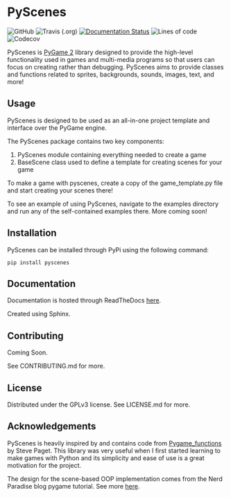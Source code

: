 # PyScenes

![GitHub](https://img.shields.io/github/license/treygilliland/PyScenes)
![Travis (.org)](https://img.shields.io/travis/treygilliland/pyscenes)
[![Documentation Status](https://readthedocs.org/projects/pyscenes/badge/?version=latest)](https://pyscenes.readthedocs.io/?badge=latest)
![Lines of code](https://img.shields.io/tokei/lines/github/treygilliland/pyscenes)
![Codecov](https://img.shields.io/codecov/c/gh/treygilliland/pyscenes?color=pink)

PyScenes is [PyGame 2](https://www.pygame.org/wiki/about) library designed to provide the high-level functionality used in games and multi-media programs so that users can focus on creating rather than debugging. PyScenes aims to provide classes and functions related to sprites, backgrounds, sounds, images, text, and more!

## Usage

PyScenes is designed to be used as an all-in-one project template and interface over the PyGame engine.

The PyScenes package contains two key components:

1. PyScenes module containing everything needed to create a game
2. BaseScene class used to define a template for creating scenes for your game

To make a game with pyscenes, create a copy of the game_template.py file and start creating your scenes there!

To see an example of using PyScenes, navigate to the examples directory
and run any of the self-contained examples there. More coming soon!

## Installation

PyScenes can be installed through PyPi using the following command:

```
pip install pyscenes
```

## Documentation

Documentation is hosted through ReadTheDocs [here](https://pyscenes.readthedocs.io/).

Created using Sphinx.

## Contributing

Coming Soon.

See CONTRIBUTING.md for more.

## License

Distributed under the GPLv3 license. See LICENSE.md for more.

## Acknowledgements

PyScenes is heavily inspired by and contains code from
[Pygame_functions](https://github.com/StevePaget/Pygame_Functions) by Steve Paget.
This library was very useful when I first started learning to make games with Python and
its simplicity and ease of use is a great motivation for the project.

The design for the scene-based OOP implementation comes from the Nerd Paradise blog pygame tutorial.
See more [here](https://nerdparadise.com/programming/pygame/part7).
